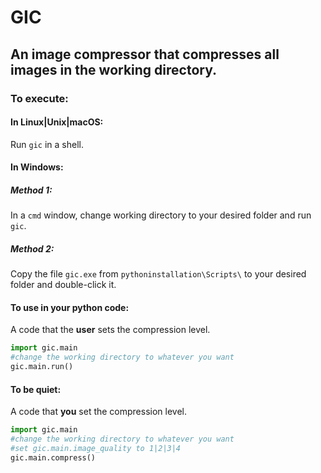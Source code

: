 # GIC 

## An image compressor that compresses all images in the working directory.  


### To execute:  
#### In Linux|Unix|macOS:  
Run `gic` in a shell.  
#### In Windows:
##### Method 1:
In a `cmd` window, change working directory to your desired folder and run `gic`.  
##### Method 2:
Copy the file `gic.exe` from `pythoninstallation\Scripts\` to your desired folder and double-click it.  
#### To use in your python code:  
A code that the **user** sets the compression level.
```python
import gic.main
#change the working directory to whatever you want
gic.main.run()
```
#### To be quiet:  
A code that **you** set the compression level.
```python
import gic.main
#change the working directory to whatever you want
#set gic.main.image_quality to 1|2|3|4
gic.main.compress()
```

